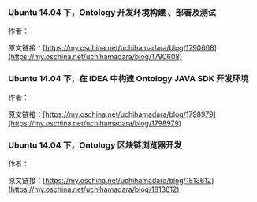 ### Ubuntu 14.04 下，Ontology 开发环境构建 、部署及测试
作者：

原文链接：[https://my.oschina.net/uchihamadara/blog/1790608](https://my.oschina.net/uchihamadara/blog/1790608)

### Ubuntu 14.04 下，在 IDEA 中构建 Ontology JAVA SDK 开发环境
作者：

原文链接：[https://my.oschina.net/uchihamadara/blog/1798979](https://my.oschina.net/uchihamadara/blog/1798979)

### Ubuntu 14.04 下，Ontology 区块链浏览器开发
作者：

原文链接：[https://my.oschina.net/uchihamadara/blog/1813612](https://my.oschina.net/uchihamadara/blog/1813612)
